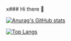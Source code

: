 x### Hi there 👋

<!--
**kinoko2k/kinoko2k** is a ✨ _special_ ✨ repository because its `README.md` (this file) appears on your GitHub profile.

Here are some ideas to get you started:

- 🔭 I’m currently working on ...
- 🌱 I’m currently learning ...
- 👯 I’m looking to collaborate on ...
- 🤔 I’m looking for help with ...
- 💬 Ask me about ...
- 📫 How to reach me: ...
- 😄 Pronouns: ...
- ⚡ Fun fact: ...
-->

[![Anurag's GitHub stats](https://github-readme-stats.vercel.app/api?username=kinoko2k)](https://github.com/kinoko2k/github-readme-stats)

[![Top Langs](https://github-readme-stats.vercel.app/api/top-langs/?username=kinoko2k)](https://github.com/kinoko2k/github-readme-stats)
